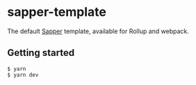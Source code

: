 # sapper-template

The default [Sapper](https://github.com/sveltejs/sapper) template, available for Rollup and webpack.

## Getting started

```
$ yarn
$ yarn dev
```
